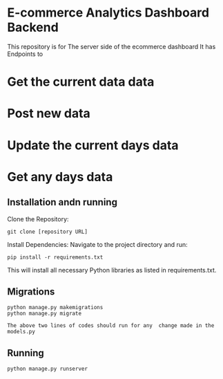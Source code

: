 # E-commerce Analytics Dashboard Backend

This repository is for The server side of the ecommerce dashboard
It has Endpoints to
# Get the current data data
# Post new data
# Update the current days data
# Get any days data



## Installation andn running

Clone the Repository:
```
git clone [repository URL]
```
Install Dependencies:
Navigate to the project directory and run:
```
pip install -r requirements.txt
```
This will install all necessary Python libraries as listed in requirements.txt.


## Migrations
```
python manage.py makemigrations
python manage.py migrate

The above two lines of codes should run for any  change made in the models.py
```


## Running
```
python manage.py runserver
```
